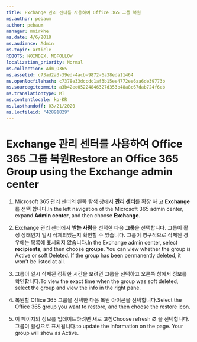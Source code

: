 ```yaml
---
title: Exchange 관리 센터를 사용하여 Office 365 그룹 복원
ms.author: pebaum
author: pebaum
manager: mnirkhe
ms.date: 4/6/2018
ms.audience: Admin
ms.topic: article
ROBOTS: NOINDEX, NOFOLLOW
localization_priority: Normal
ms.collection: Adm_O365
ms.assetid: c73ad2a3-39ed-4acb-9872-6a38eda11464
ms.openlocfilehash: c7378e33dccdc1af3b15ee4772ee6aa6de39773b
ms.sourcegitcommit: a3b42ee05224846327d353b48a8c67dab724f6eb
ms.translationtype: MT
ms.contentlocale: ko-KR
ms.lasthandoff: 03/21/2020
ms.locfileid: "42891829"
---
```

# <a name="restore-an-office-365-group-using-the-exchange-admin-center"></a><span data-ttu-id="3ab22-102">Exchange 관리 센터를 사용하여 Office 365 그룹 복원</span><span class="sxs-lookup"><span data-stu-id="3ab22-102">Restore an Office 365 Group using the Exchange admin center</span></span>

1. <span data-ttu-id="3ab22-103">Microsoft 365 관리 센터의 왼쪽 탐색 창에서 **관리 센터**를 확장 하 고 **Exchange**를 선택 합니다.</span><span class="sxs-lookup"><span data-stu-id="3ab22-103">In the left navigation of the Microsoft 365 admin center, expand **Admin center**, and then choose **Exchange**.</span></span>
    
2. <span data-ttu-id="3ab22-p101">Exchange 관리 센터에서 **받는 사람**을 선택한 다음 **그룹**을 선택합니다. 그룹이 활성 상태인지 일시 삭제되었는지 확인할 수 있습니다. 그룹이 영구적으로 삭제된 경우에는 목록에 표시되지 않습니다.</span><span class="sxs-lookup"><span data-stu-id="3ab22-p101">In the Exchange admin center, select **recipients**, and then choose **groups**. You can view whether the group is Active or soft Deleted. If the group has been permanently deleted, it won't be listed at all.</span></span>
    
3. <span data-ttu-id="3ab22-107">그룹이 일시 삭제된 정확한 시간을 보려면 그룹을 선택하고 오른쪽 창에서 정보를 확인합니다.</span><span class="sxs-lookup"><span data-stu-id="3ab22-107">To view the exact time when the group was soft deleted, select the group and view the info in the right pane.</span></span>
    
4. <span data-ttu-id="3ab22-108">복원할 Office 365 그룹을 선택한 다음 복원 아이콘을 선택합니다.</span><span class="sxs-lookup"><span data-stu-id="3ab22-108">Select the Office 365 group you want to restore, and then choose the restore icon.</span></span>
    
5. <span data-ttu-id="3ab22-109">이 페이지의 정보를 업데이트하려면 새로 고침</span><span class="sxs-lookup"><span data-stu-id="3ab22-109">Choose refresh</span></span> ![새로 고침 아이콘](media/6464df90-2a91-4c1f-92a6-9a38c7696ac3.gif) <span data-ttu-id="3ab22-p102">을 선택합니다. 그룹이 활성으로 표시됩니다.</span><span class="sxs-lookup"><span data-stu-id="3ab22-p102">to update the information on the page. Your group will show as Active.</span></span> 
    

